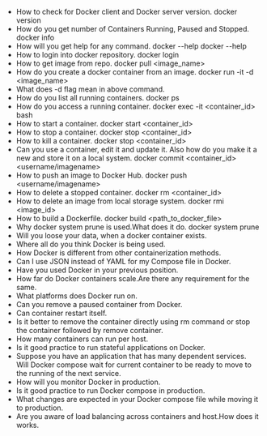 - How to check for Docker client and Docker server version.
    docker version
- How do you get number of Containers Running, Paused and Stopped.
    docker info
- How will you get help for any command.
    docker --help 
    docker <command> --help
- How to login into docker repository.
    docker login
- How to get image from repo.
    docker pull <image_name>
- How do you create a docker container from an image.
    docker run -it -d <image_name>
- What does -d flag mean in above command.
- How do you list all running containers.
    docker ps
- How do you access a running container.
    docker exec -it <container_id> bash
- How to start a container.
    docker start <container_id>
- How to stop a container.
    docker stop <container_id>
- How to kill a container.
    docker stop <container_id>
- Can you use a container, edit it and update it. Also how do you make it a new and store it on a local system.
    docker commit <container_id> <username/imagename>
- How to push an image to Docker Hub.
    docker push <username/imagename>
- How to delete a stopped container.
    docker rm <container_id>
- How to delete an image from local storage system.
    docker rmi <image_id>
- How to build a Dockerfile.
    docker build <path_to_docker_file>
- Why docker system prune is used.What does it do.
    docker system prune
- Will you loose your data, when a docker container exists.
- Where all do you think Docker is being used.
- How Docker is different from other containerization methods.
- Can I use JSON instead of YAML for my Compose file in Docker.
- Have you used Docker in your previous position.
- How far do Docker containers scale.Are there any requirement for the same.
- What platforms does Docker run on.
- Can you remove a paused container from Docker.
- Can container restart itself.
- Is it better to remove the container directly using rm command or stop the container followed by remove container.
- How many containers can run per host.
- Is it good practice to run stateful applications on Docker.
- Suppose you have an application that has many dependent services. Will Docker compose wait for current container to be ready to move to the running of the next service.
- How will you monitor Docker in production.
- Is it good practice to run Docker compose in production.
- What changes are expected in your Docker compose file while moving it to production.
- Are you aware of load balancing across containers and host.How does it works.